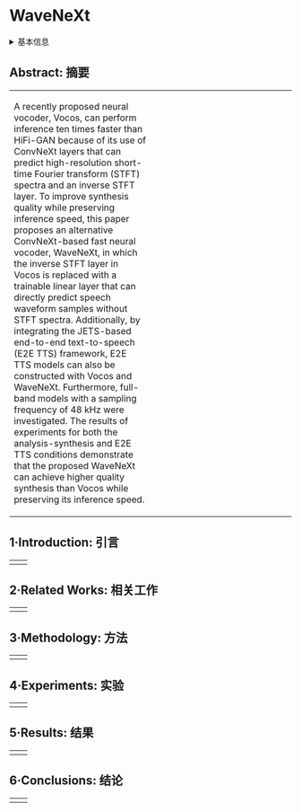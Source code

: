 # WaveNeXt

<details>
<summary>基本信息</summary>

- 标题: "WaveNeXt: ConvNeXt-Based Fast Neural Vocoder without ISTFT Layer"
- 作者:
  - 01 Takuma Okamoto,
  - 02 Haruki Yamashita,
  - 03 Yamato Ohtani,
  - 04 Tomoki Toda,
  - 05 Hisashi Kawai
- 链接:
  - [ArXiv]
  - [Publication](https://doi.org/10.1109/ASRU57964.2023.10389765)
  - [Github](https://www.okamotocamera.com/asru2023_wavenext.zip)
  - [Demo](https://ast-astrec.nict.go.jp/demo_samples/asru_2023_okamoto/index.html)
- 文件:
  - [ArXiv]
  - [Publication](_PDF/2312.00000p0__WaveNeXt__ConvNeXt-Based_Fast_Neural_Vocoder_without_ISTFT_Layer_ASRU2023.pdf)

</details>

## Abstract: 摘要

<table><tr><td width="50%">

A recently proposed neural vocoder, Vocos, can perform inference ten times faster than HiFi-GAN because of its use of ConvNeXt layers that can predict high-resolution short-time Fourier transform (STFT) spectra and an inverse STFT layer.
To improve synthesis quality while preserving inference speed, this paper proposes an alternative ConvNeXt-based fast neural vocoder, WaveNeXt, in which the inverse STFT layer in Vocos is replaced with a trainable linear layer that can directly predict speech waveform samples without STFT spectra.
Additionally, by integrating the JETS-based end-to-end text-to-speech (E2E TTS) framework, E2E TTS models can also be constructed with Vocos and WaveNeXt.
Furthermore, full-band models with a sampling frequency of 48 kHz were investigated.
The results of experiments for both the analysis-synthesis and E2E TTS conditions demonstrate that the proposed WaveNeXt can achieve higher quality synthesis than Vocos while preserving its inference speed.

</td><td>

</td></tr></table>

## 1·Introduction: 引言

<table><tr><td width="50%">

</td><td>

</td></tr></table>

## 2·Related Works: 相关工作

<table><tr><td width="50%">

</td><td>

</td></tr></table>

## 3·Methodology: 方法

<table><tr><td width="50%">

</td><td>

</td></tr></table>

## 4·Experiments: 实验

<table><tr><td width="50%">

</td><td>

</td></tr></table>

## 5·Results: 结果

<table><tr><td width="50%">

</td><td>

</td></tr></table>

## 6·Conclusions: 结论

<table><tr><td width="50%">

</td><td>

</td></tr></table>
